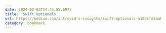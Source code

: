 ```yaml
---
date: 2024-02-03T14:45:55.697Z
title: 'Swift Optionals'
url: https://medium.com/intrepid-s-insights/swift-optionals-a10dcfd8aab5
category: bookmark
---
```

